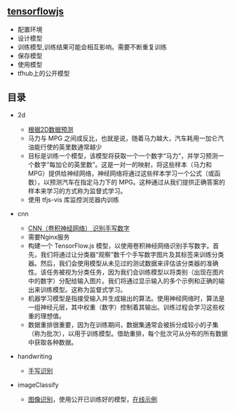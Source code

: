 ## [tensorflowjs](https://js.tensorflow.org/api/latest/?hl=zh-cn&_gl=1*5sba13*_ga*MTY4MzY3NjQxMy4xNzAzMTcwOTUy*_ga_W0YLR4190T*MTcwMzc0NDM4NC4zLjEuMTcwMzc0NDQ5NC4wLjAuMA..#loadLayersModel)
  - 配置环境
  - 设计模型
  - 训练模型,训练结果可能会相互影响。需要不断重复训练
  - 保存模型
  - 使用模型
  - tfhub上的公开模型

## 目录
- 2d
  - [根据2D数据预测](https://codelabs.developers.google.com/codelabs/tfjs-training-regression/index.html?hl=zh-cn#0)
  - 马力与 MPG 之间成反比，也就是说，随着马力越大，汽车耗用一加仑汽油能行使的英里数通常越少
  - 目标是训练一个模型，该模型将获取一个一个数字“马力”，并学习预测一个数字“每加仑的英里数”。这是一对一的映射，将这些样本（马力和 MPG）提供给神经网络，神经网络将通过这些样本学习一个公式（或函数），以预测汽车在指定马力下的 MPG。这种通过从我们提供正确答案的样本来学习的方式称为监督式学习。
  - 使用 tfjs-vis 库监控浏览器内训练

- cnn
  - [CNN（卷积神经网络） 识别手写数字](https://codelabs.developers.google.com/codelabs/tfjs-training-classfication/index.html?hl=zh-cn#0)
  - 需要Nginx服务
  - 构建一个 TensorFlow.js 模型，以使用卷积神经网络识别手写数字。首先，我们将通过让分类器“观察”数千个手写数字图片及其标签来训练分类器。然后，我们会使用模型从未见过的测试数据来评估该分类器的准确性。该任务被视为分类任务，因为我们会训练模型以将类别（出现在图片中的数字）分配给输入图片。我们将通过显示输入的多个示例和正确的输出来训练模型。这称为监督式学习。
  - 机器学习模型是指接受输入并生成输出的算法。使用神经网络时，算法是一组神经元层，其中权重（数字）控制着其输出。训练过程会学习这些权重的理想值。
  - 数据重排很重要，因为在训练期间，数据集通常会被拆分成较小的子集（称为批次），以用于训练模型。借助重排，每个批次可从分布的所有数据中获取各种数据。
- handwriting
  - [手写识别](https://github.com/plter/tfjs_quick_start_course_2020)
- imageClassify
  - [图像识别](https://github.com/tensorflow/tfjs-models/tree/master/mobilenet)，使用公开已训练好的模型，[在线示例](https://github.com/tensorflow/tfjs-examples/tree/master/mobilenet)